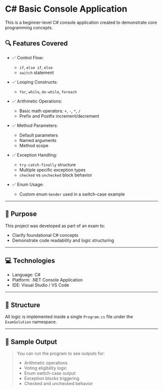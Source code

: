 
# C# Basic Console Application

This is a beginner-level C# console application created to demonstrate core programming concepts. 

## 🔍 Features Covered

- ✅ Control Flow:
  - `if`, `else if`, `else`
  - `switch` statement

- ✅ Looping Constructs:
  - `for`, `while`, `do-while`, `foreach`

- ✅ Arithmetic Operations:
  - Basic math operators: `+`, `-`, `*`, `/`
  - Prefix and Postfix increment/decrement

- ✅ Method Parameters:
  - Default parameters
  - Named arguments
  - Method scope

- ✅ Exception Handling:
  - `try-catch-finally` structure
  - Multiple specific exception types
  - `checked` vs `unchecked` block behavior

- ✅ Enum Usage:
  - Custom enum `Gender` used in a switch-case example

---

## 🎯 Purpose

This project was developed as part of an exam to:

- Clarify foundational C# concepts
- Demonstrate code readability and logic structuring

---

## 💻 Technologies

- Language: C#
- Platform: .NET Console Application
- IDE: Visual Studio / VS Code

---

## 📁 Structure

All logic is implemented inside a single `Program.cs` file under the `ExamSolution` namespace.

---

## 📸 Sample Output

> You can run the program to see outputs for:
> - Arithmetic operations
> - Voting eligibility logic
> - Enum switch-case output
> - Exception blocks triggering
> - Checked and unchecked behavior
